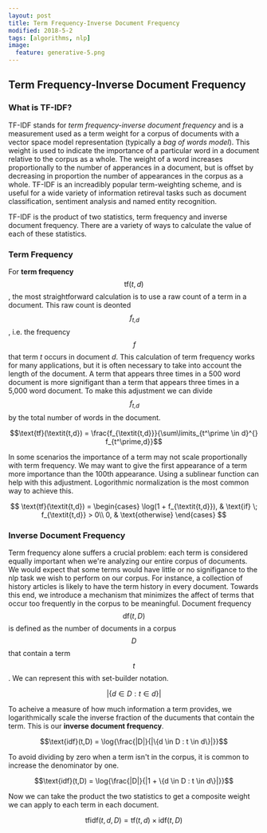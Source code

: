 ```yaml
---
layout: post
title: Term Frequency-Inverse Document Frequency
modified: 2018-5-2
tags: [algorithms, nlp]
image:
  feature: generative-5.png
---
```

## Term Frequency-Inverse Document Frequency

### What is TF-IDF?
TF-IDF stands for *term frequency-inverse document frequency* and is a measurement used as a term weight for a corpus of documents with a vector space model representation (typically a *bag of words model*).
This weight is used to indicate the importance of a particular word in a document relative to the corpus as a whole. The weight of a word increases proportionally to the number of apperances in a document, 
but is offset by decreasing in proportion the number of appearances in the corpus as a whole. TF-IDF is an increadibly popular term-weighting scheme, and is useful for a wide variety of information retireval tasks such as document classification, sentiment analysis and named entity recognition.

TF-IDF is the product of two statistics, term frequency and inverse document frequency. There are a variety of ways to calculate the value of each of these statistics.

### Term Frequency

For **term frequency** $$\text{tf}(t,d)$$, the most straightforward calculation is to use a raw count of a term in a document. This raw count is deonted  $$\, f_{\textit{t,d}}$$, i.e. the frequency $$\, f$$ that term *t* occurs in document *d*. This calculation of term frequency works for many applications, but it is often necessary to take into account the length of the document. A term that appears three times in a 500 word document is more signifigant than a term that appears three times in a 5,000 word document. To make this adjustment we can divide $$\, f_{\textit{t,d}}$$ by the total number of words in the document. 

$$\text{tf}(\textit{t,d}) = \frac{f_{\textit{t,d}}}{\sum\limits_{t^\prime \in d}^{} f_{t^\prime,d}}$$

In some scenarios the importance of a term may not scale proportionally with term frequency. We may want to give the first appearance of a term more importance than the 100th appearance. Using a sublinear function can help with this adjustment. Logorithmic normalization is the most common way to achieve this.

$$
\text{tf}(\textit{t,d}) =  \begin{cases}
		      \log(1 + f_{\textit{t,d}}), & \text{if} \; f_{\textit{t,d}} > 0\\
		      0, & \text{otherwise}
		    \end{cases}
$$

### Inverse Document Frequency

Term frequency alone suffers a crucial problem: each term is considered equally important when we're analyzing our entire corpus of documents. We would expect that some terms would have little or no signifigance to the nlp task we wish to perform on our corpus. For instance, a collection of history articles is likely to have the term history in every document. Towards this end, we introduce a mechanism that minimizes the affect of terms that occur too frequently in the corpus to be meaningful. Document frequency $$\text{df}(t,D)$$ is defined as the number of documents in a corpus $$D$$ that contain a term $$t$$. We can represent this with set-builder notation. 

$$|\{d \in D : t \in d\}|$$

To acheive a measure of how much information a term provides, we logarithmically scale the inverse fraction of the ducuments that contain the term. This is our **inverse document frequency**.

$$\text{idf}(t,D) = \log{\frac{|D|}{|\{d \in D : t \in d\}|}}$$

To avoid dividing by zero when a term isn't in the corpus, it is common to increase the denominator by one. 

$$\text{idf}(t,D) = \log{\frac{|D|}{|1 + \{d \in D : t \in d\}|}}$$

Now we can take the product the two statistics to get a composite weight we can apply to each term in each document. 

$$\text{tfidf}(t,d,D) = \text{tf}(t,d) \times \text{idf}(t,D)$$

